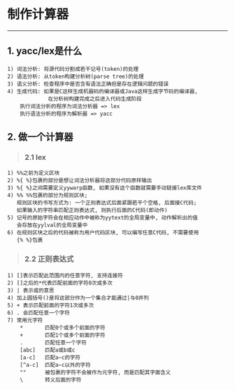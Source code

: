 # **制作计算器** #
***


## **1. yacc/lex是什么** ##
    1) 词法分析: 将源代码分割成若干记号(token)的处理
    2) 语法分析: 从token构建分析树(parse tree)的处理
    3) 语义分析: 检查程序中是否含有语法正确但是存在逻辑问题的错误
    4) 生成代码: 如果是C这样生成机器码的编译器或Java这样生成字节码的编译器, 
                 在分析树构建完成之后进入代码生成阶段
        执行词法分析的程序为词法分析器 => lex
        执行语法分析的程序为解析器 => yacc


## **2. 做一个计算器** ##
> ### **2.1 lex** ###
    1) %%之前为定义区块
    2) %{ %}包裹的部分是想让词法分析器将这部分代码原样输出
    3) %{ %}之间需要定义yywarp函数, 如果没有这个函数就需要手动链接lex库文件
    4) %% %%包裹的部分为规则区块;
       规则区块的书写方式为: 一个正则表达式后面紧跟若干个空格, 后面接C代码;
       如果输入的字符串匹配正则表达式, 则执行后面的C代码(即动作)
    5) 记号的原始字符会在相应动作中被称为yytext的全局变量中, 动作解析出的值
       会存放在yylval的全局变量中
    6) 在规则区块之后的代码被称为用户代码区块, 可以编写任意C代码, 不需要使用
       {% %}包裹 
> ### **2.2 正则表达式** ###
    1) []表示匹配此范围内的任意字符, 支持连接符
    2) []之后的*代表匹配前面的字符0次或多次
    3) | 表示或的意思
    4) 加上圆括号()是将这部分作为一个集合才能通过|与0并列
    5) + 表示匹配前面的字符1次或多次
    6) . 会匹配任意一个字符
    7) 常用元字符
        *       匹配0个或多个前面的字符
        +       匹配1个或多个前面的字符
        .       匹配任意一个字符
        [abc]   匹配a或b或c
        [a-c]   匹配a~c的字符
        [^a-c]  匹配a~c以外的字符
        ""      被包裹的字符不会被作为元字符, 而是匹配其字面含义
        \       转义后面的字符
